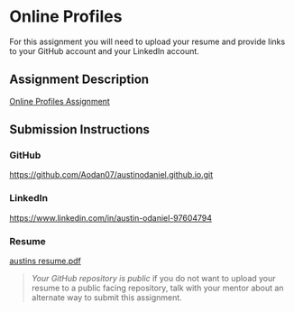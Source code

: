 # Online Profiles
For this assignment you will need to upload your resume and provide links to your GitHub account and your LinkedIn account.

## Assignment Description
[Online Profiles Assignment](https://education.launchcode.org/liftoff/modules/assignments/online-profiles)

## Submission Instructions
 
### GitHub
https://github.com/Aodan07/austinodaniel.github.io.git
 
### LinkedIn
https://www.linkedin.com/in/austin-odaniel-97604794

### Resume
[austins resume.pdf](https://github.com/Aodan07/liftoff-assignments/files/8544827/austins.resume.pdf)

> *Your GitHub repository is public* if you do not want to upload your resume to a public facing repository, talk with your mentor about an alternate way to submit this assignment.


